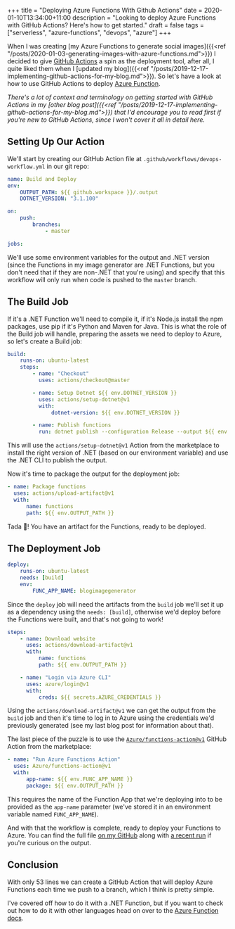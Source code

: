 +++
title = "Deploying Azure Functions With Github Actions"
date = 2020-01-10T13:34:00+11:00
description = "Looking to deploy Azure Functions with GitHub Actions? Here's how to get started."
draft = false
tags = ["serverless", "azure-functions", "devops", "azure"]
+++

When I was creating [my Azure Functions to generate social images]({{<ref "/posts/2020-01-03-generating-images-with-azure-functions.md">}}) I decided to give [GitHub Actions](https://github.com/features/actions?{{<cda>}}) a spin as the deployment tool, after all, I quite liked them when I [updated my blog]({{<ref "/posts/2019-12-17-implementing-github-actions-for-my-blog.md">}}). So let's have a look at how to use GitHub Actions to deploy [Azure Function](https://azure.microsoft.com/en-us/services/functions/?{{<cda>}}).

_There's a lot of context and terminology on getting started with GitHub Actions in my [other blog post]({{<ref "/posts/2019-12-17-implementing-github-actions-for-my-blog.md">}}) that I'd encourage you to read first if you're new to GitHub Actions, since I won't cover it all in detail here._

## Setting Up Our Action

We'll start by creating our GitHub Action file at `.github/workflows/devops-workflow.yml` in our git repo:

```yml
name: Build and Deploy
env:
    OUTPUT_PATH: ${{ github.workspace }}/.output
    DOTNET_VERSION: "3.1.100"

on:
    push:
        branches:
            - master

jobs:
```

We'll use some environment variables for the output and .NET version (since the Functions in my image generator are .NET Functions, but you don't need that if they are non-.NET that you're using) and specify that this workflow will only run when code is pushed to the `master` branch.

## The Build Job

If it's a .NET Function we'll need to compile it, if it's Node.js install the npm packages, use pip if it's Python and Maven for Java. This is what the role of the Build job will handle, preparing the assets we need to deploy to Azure, so let's create a Build job:

```yml
build:
    runs-on: ubuntu-latest
    steps:
        - name: "Checkout"
          uses: actions/checkout@master

        - name: Setup Dotnet ${{ env.DOTNET_VERSION }}
          uses: actions/setup-dotnet@v1
          with:
              dotnet-version: ${{ env.DOTNET_VERSION }}

        - name: Publish functions
          run: dotnet publish --configuration Release --output ${{ env.OUTPUT_PATH }}
```

This will use the `actions/setup-dotnet@v1` Action from the marketplace to install the right version of .NET (based on our environment variable) and use the .NET CLI to publish the output.

Now it's time to package the output for the deployment job:

```yml
- name: Package functions
  uses: actions/upload-artifact@v1
  with:
      name: functions
      path: ${{ env.OUTPUT_PATH }}
```

Tada 🎉! You have an artifact for the Functions, ready to be deployed.

## The Deployment Job

```yml
deploy:
    runs-on: ubuntu-latest
    needs: [build]
    env:
        FUNC_APP_NAME: blogimagegenerator
```

Since the `deploy` job will need the artifacts from the `build` job we'll set it up as a dependency using the `needs: [build]`, otherwise we'd deploy before the Functions were built, and that's not going to work!

```yml
steps:
    - name: Download website
      uses: actions/download-artifact@v1
      with:
          name: functions
          path: ${{ env.OUTPUT_PATH }}

    - name: "Login via Azure CLI"
      uses: azure/login@v1
      with:
          creds: ${{ secrets.AZURE_CREDENTIALS }}
```

Using the `actions/download-artifact@v1` we can get the output from the `build` job and then it's time to log in to Azure using the credentials we'd previously generated (see my last blog post for information about that).

The last piece of the puzzle is to use the [`Azure/functions-action@v1`](https://github.com/Azure/functions-action) GitHub Action from the marketplace:

```yml
- name: "Run Azure Functions Action"
  uses: Azure/functions-action@v1
  with:
      app-name: ${{ env.FUNC_APP_NAME }}
      package: ${{ env.OUTPUT_PATH }}
```

This requires the name of the Function App that we're deploying into to be provided as the `app-name` parameter (we've stored it in an environment variable named `FUNC_APP_NAME`).

And with that the workflow is complete, ready to deploy your Functions to Azure. You can find the full file [on my GitHub](https://github.com/aaronpowell/blog-card-generator/blob/master/.github/workflows/devops-workflow.yml) along with [a recent run](https://github.com/aaronpowell/blog-card-generator/commit/9868de2cbef31436da62286463d1b9f6a11a8706/checks?check_suite_id=382519437) if you're curious on the output.

## Conclusion

With only 53 lines we can create a GitHub Action that will deploy Azure Functions each time we push to a branch, which I think is pretty simple.

I've covered off how to do it with a .NET Function, but if you want to check out how to do it with other languages head on over to the [Azure Function docs](https://docs.microsoft.com/azure/azure-functions/functions-how-to-github-actions?{{<cda>}}).
